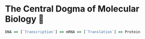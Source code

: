 # The Central Dogma of Molecular Biology 🧬 

```ts
DNA => [`Transcription`] => mRNA => [`Translation`] => Protein
```

